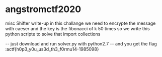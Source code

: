 # angstromctf2020
misc Shifter write-up
in this challange we need to encrypte the message with caeser and the key is the fibonacci of k 50 times 
so we write this python scripte to solve that import collections 

-- just download and  run solver.py with python2.7 -- 
and you get the flag :actf{h0p3_y0u_us3d_th3_f0rmu14-1985098}

